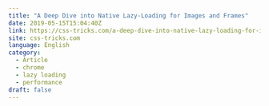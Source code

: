 ```yaml
---
title: "A Deep Dive into Native Lazy-Loading for Images and Frames"
date: 2019-05-15T15:04:40Z
link: https://css-tricks.com/a-deep-dive-into-native-lazy-loading-for-images-and-frames/?utm_medium=RSS&utm_source=news.12bit.vn
site: css-tricks.com
language: English
category:
  - Article
  - chrome
  - lazy loading
  - performance
draft: false
---
```

